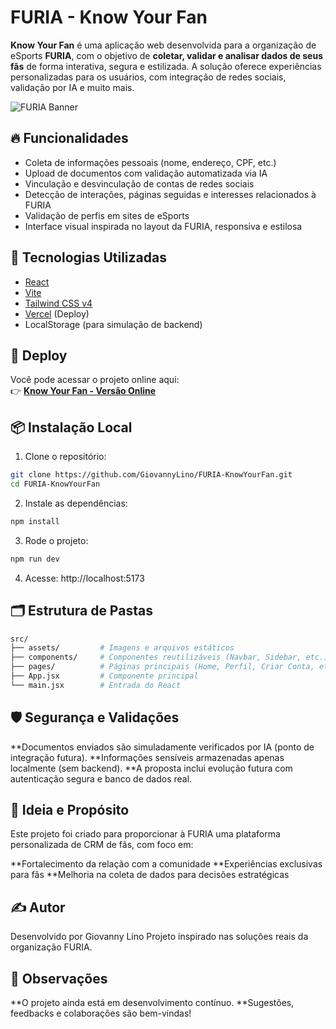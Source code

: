 # FURIA - Know Your Fan

**Know Your Fan** é uma aplicação web desenvolvida para a organização de eSports **FURIA**, com o objetivo de **coletar, validar e analisar dados de seus fãs** de forma interativa, segura e estilizada. A solução oferece experiências personalizadas para os usuários, com integração de redes sociais, validação por IA e muito mais.

![FURIA Banner](https://static.furia.gg/images/og-furia.png)

## 🔥 Funcionalidades

- Coleta de informações pessoais (nome, endereço, CPF, etc.)
- Upload de documentos com validação automatizada via IA
- Vinculação e desvinculação de contas de redes sociais
- Detecção de interações, páginas seguidas e interesses relacionados à FURIA
- Validação de perfis em sites de eSports
- Interface visual inspirada no layout da FURIA, responsiva e estilosa

## 🧪 Tecnologias Utilizadas

- [React](https://reactjs.org/)
- [Vite](https://vitejs.dev/)
- [Tailwind CSS v4](https://tailwindcss.com/)
- [Vercel](https://vercel.com/) (Deploy)
- LocalStorage (para simulação de backend)

## 🚀 Deploy

Você pode acessar o projeto online aqui:  
👉 **[Know Your Fan - Versão Online](https://furia-knowyourfan.vercel.app/)**

## 📦 Instalação Local

1. Clone o repositório:

```bash
git clone https://github.com/GiovannyLino/FURIA-KnowYourFan.git
cd FURIA-KnowYourFan
```

2. Instale as dependências:

```bash
npm install
```

3. Rode o projeto:

```bash
npm run dev
```

4. Acesse: http://localhost:5173

## 🗂 Estrutura de Pastas

```bash
src/
├── assets/         # Imagens e arquivos estáticos
├── components/     # Componentes reutilizáveis (Navbar, Sidebar, etc.)
├── pages/          # Páginas principais (Home, Perfil, Criar Conta, etc.)
├── App.jsx         # Componente principal
└── main.jsx        # Entrada do React
```

## 🛡️ Segurança e Validações

**Documentos enviados são simuladamente verificados por IA (ponto de integração futura).
**Informações sensíveis armazenadas apenas localmente (sem backend).
**A proposta inclui evolução futura com autenticação segura e banco de dados real.

## 🧠 Ideia e Propósito

Este projeto foi criado para proporcionar à FURIA uma plataforma personalizada de CRM de fãs, com foco em:

**Fortalecimento da relação com a comunidade
**Experiências exclusivas para fãs
**Melhoria na coleta de dados para decisões estratégicas

## ✍️ Autor

Desenvolvido por Giovanny Lino
Projeto inspirado nas soluções reais da organização FURIA.

## 📌 Observações

**O projeto ainda está em desenvolvimento contínuo.
**Sugestões, feedbacks e colaborações são bem-vindas!